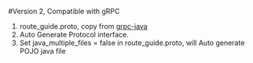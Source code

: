 #Version 2, Compatible with gRPC
1. route_guide.proto, copy from [grpc-java](https://github.com/grpc/grpc-java/blob/master/examples/src/main/proto/route_guide.proto)
2. Auto Generate Protocol interface.
3. Set java_multiple_files = false in route_guide.proto, will Auto generate POJO java file
